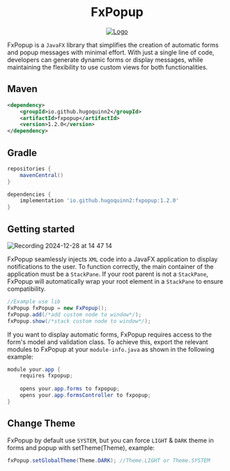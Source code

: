 <h1 align="center">
FxPopup
</h1>

<p align="center">
  <a href="https://github.com/HugoQuinn2/fxpopup">
    <img src="https://github.com/user-attachments/assets/d24774fd-de30-4528-823a-393fe1661db3" alt="Logo">
  </a>
</p>

FxPopup is a `JavaFX` library that simplifies the creation of automatic forms
and popup messages with minimal effort. With just a single line of code, developers
can generate dynamic forms or display messages, while maintaining the flexibility to
use custom views for both functionalities.

## Maven
```xml
<dependency>
    <groupId>io.github.hugoquinn2</groupId>
    <artifactId>fxpopup</artifactId>
    <version>1.2.0</version>
</dependency>
```
## Gradle
```groovy
repositories {
    mavenCentral()
}

dependencies {
    implementation 'io.github.hugoquinn2:fxpopup:1.2.0'
}
```

## Getting started

![Recording 2024-12-28 at 14 47 14](https://github.com/user-attachments/assets/366777a9-c1a2-4587-893e-4d90cd8d37d9)

FxPopup seamlessly injects `XML` code into a JavaFX application to display 
notifications to the user. To function correctly, the main container of 
the application must be a `StackPane`. 
If your root parent is not a `StackPane`, FxPopup will automatically wrap 
your root element in a `StackPane` to ensure compatibility.

```java
//Example use lib
FxPopup fxPopup = new FxPopup();
fxPopup.add(/*add custom node to window*/);
fxPopup.show(/*stack custom node to window*/);
```
<p>
If you want to display automatic forms, FxPopup requires access to the form's model and validation class.
To achieve this, export the relevant modules to FxPopup at your <code>module-info.java</code> as shown in the following example:
</p>

```java
module your.app {
    requires fxpopup;
    
    opens your.app.forms to fxpopup;
    opens your.app.formsController to fxpopup;
}
```

## Change Theme

<p>
FxPopup by default use <code>SYSTEM</code>, but you can force <code>LIGHT</code> & 
<code>DARK</code> theme in forms and popup with setTheme(Theme), example:
</p>

```java
fxPopup.setGlobalTheme(Theme.DARK); //Theme.LIGHT or Theme.SYSTEM
```


